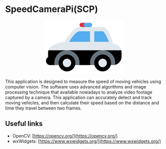 # SpeedCameraPi(SCP)

<p align="center">
  <img src="Docs/assets/logo.png" />
</p>

This application is designed to measure the speed of moving vehicles using computer vision. The software uses advanced algorithms and image processing technique that available nowadays to analyze video footage captured by a camera. This application can accurately detect and track moving vehicles, and then calculate their speed based on the distance and time they travel between two frames.

## Useful links

-   OpenCV: [https://opencv.org/](https://opencv.org/)
-   wxWidgets: [https://www.wxwidgets.org/](https://www.wxwidgets.org/)
